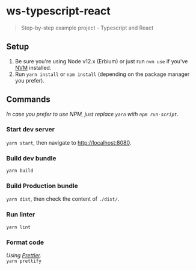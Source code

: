 # ws-typescript-react

> Step-by-step example project - Typescript and React

## Setup

1. Be sure you're using Node v12.x (Erbium) or just run `nvm use` if you've [NVM](https://github.com/nvm-sh/nvm) installed.
2. Run `yarn install` or `npm install` (depending on the package manager you prefer).

## Commands
_In case you prefer to use NPM, just replace `yarn` with `npm run-script`._

### Start dev server
`yarn start`, then navigate to [http://localhost:8080](http://localhost:8080).

### Build dev bundle
`yarn build`

### Build Production bundle
`yarn dist`, then check the content of `./dist/`.

### Run linter
`yarn lint`

### Format code
_Using [Prettier](https://prettier.io)._<br />
`yarn prettify`
